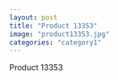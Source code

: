 ```yaml
---
layout: post
title: "Product 13353"
image: "product13353.jpg"
categories: "category1"
---
```

Product 13353
